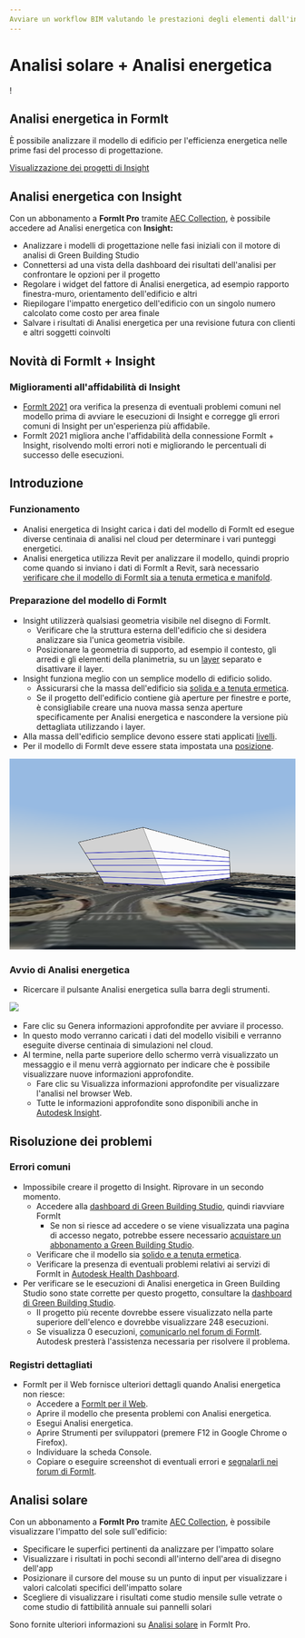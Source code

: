 ```yaml
---
Avviare un workflow BIM valutando le prestazioni degli elementi dall'inizio del processo di progettazione.
---
```


# Analisi solare + Analisi energetica

\![](<../.gitbook/assets/20220317 Solar Analysis.png>)

## Analisi energetica in FormIt

È possibile analizzare il modello di edificio per l'efficienza energetica nelle prime fasi del processo di progettazione.

[Visualizzazione dei progetti di Insight](https://gbs.autodesk.com/OneEnergy/Insight)

## Analisi energetica con Insight

Con un abbonamento a **FormIt Pro** tramite [AEC Collection](https://www.autodesk.com/collections/architecture-engineering-construction/overview), è possibile accedere ad Analisi energetica con **Insight:**

* Analizzare i modelli di progettazione nelle fasi iniziali con il motore di analisi di Green Building Studio
* Connettersi ad una vista della dashboard dei risultati dell'analisi per confrontare le opzioni per il progetto
* Regolare i widget del fattore di Analisi energetica, ad esempio rapporto finestra-muro, orientamento dell'edificio e altri
* Riepilogare l'impatto energetico dell'edificio con un singolo numero calcolato come costo per area finale
* Salvare i risultati di Analisi energetica per una revisione futura con clienti e altri soggetti coinvolti

## Novità di FormIt + Insight <a href="#insight-what-s-new" id="insight-what-s-new"></a>

### **Miglioramenti all'affidabilità di Insight** <a href="#improvements-to-insight-reliability" id="improvements-to-insight-reliability"></a>

* [FormIt 2021](https://formit.autodesk.com/blog/post/introducing-formit-2021) ora verifica la presenza di eventuali problemi comuni nel modello prima di avviare le esecuzioni di Insight e corregge gli errori comuni di Insight per un'esperienza più affidabile.
* FormIt 2021 migliora anche l'affidabilità della connessione FormIt + Insight, risolvendo molti errori noti e migliorando le percentuali di successo delle esecuzioni.

## Introduzione <a href="#insight-getting-started" id="insight-getting-started"></a>

### **Funzionamento** <a href="#how-it-works" id="how-it-works"></a>

* Analisi energetica di Insight carica i dati del modello di FormIt ed esegue diverse centinaia di analisi nel cloud per determinare i vari punteggi energetici.
* Analisi energetica utilizza Revit per analizzare il modello, quindi proprio come quando si inviano i dati di FormIt a Revit, sarà necessario [verificare che il modello di FormIt sia a tenuta ermetica e manifold](https://formit.autodesk.com/blog/post/repairing-solid-models).

### **Preparazione del modello di FormIt** <a href="#preparing-your-formit-model" id="preparing-your-formit-model"></a>

* Insight utilizzerà qualsiasi geometria visibile nel disegno di FormIt.
  * Verificare che la struttura esterna dell'edificio che si desidera analizzare sia l'unica geometria visibile.
  * Posizionare la geometria di supporto, ad esempio il contesto, gli arredi e gli elementi della planimetria, su un [layer](../tool-library/layers.md) separato e disattivare il layer.
* Insight funziona meglio con un semplice modello di edificio solido.
  * Assicurarsi che la massa dell'edificio sia [solida e a tenuta ermetica](https://formit.autodesk.com/blog/post/repairing-solid-models).
  * Se il progetto dell'edificio contiene già aperture per finestre e porte, è consigliabile creare una nuova massa senza aperture specificamente per Analisi energetica e nascondere la versione più dettagliata utilizzando i layer.
* Alla massa dell'edificio semplice devono essere stati applicati [livelli](../tool-library/levels-and-area.md).
* Per il modello di FormIt deve essere stata impostata una [posizione](../tool-library/setting-location.md).

![](../.gitbook/assets/insight.png)

### **Avvio di Analisi energetica** <a href="#starting-energy-analysis" id="starting-energy-analysis"></a>

* Ricercare il pulsante Analisi energetica sulla barra degli strumenti.

![](../.gitbook/assets/generate\_insight.png)

* Fare clic su Genera informazioni approfondite per avviare il processo.
* In questo modo verranno caricati i dati del modello visibili e verranno eseguite diverse centinaia di simulazioni nel cloud.
* Al termine, nella parte superiore dello schermo verrà visualizzato un messaggio e il menu verrà aggiornato per indicare che è possibile visualizzare nuove informazioni approfondite.
  * Fare clic su Visualizza informazioni approfondite per visualizzare l'analisi nel browser Web.
  * Tutte le informazioni approfondite sono disponibili anche in [Autodesk Insight](https://gbs.autodesk.com/OneEnergy/Insight).

## Risoluzione dei problemi <a href="#insight-troubleshooting" id="insight-troubleshooting"></a>

### **Errori comuni** <a href="#common-errors" id="common-errors"></a>

* Impossibile creare il progetto di Insight. Riprovare in un secondo momento.
  * Accedere alla [dashboard di Green Building Studio](https://gbs.autodesk.com/GBS/Project), quindi riavviare FormIt
    * Se non si riesce ad accedere o se viene visualizzata una pagina di accesso negato, potrebbe essere necessario [acquistare un abbonamento a Green Building Studio](https://knowledge.autodesk.com/search-result/caas/CloudHelp/cloudhelp/ENU/BPA-Help/files/GUID-7FCFF904-F943-4020-BF7F-53AA7148673D-htm.html).
  * Verificare che il modello sia [solido e a tenuta ermetica](https://formit.autodesk.com/blog/post/repairing-solid-models).
  * Verificare la presenza di eventuali problemi relativi ai servizi di FormIt in [Autodesk Health Dashboard](https://health.autodesk.com/).
* Per verificare se le esecuzioni di Analisi energetica in Green Building Studio sono state corrette per questo progetto, consultare la [dashboard di Green Building Studio](https://gbs.autodesk.com/GBS/Project).
  * Il progetto più recente dovrebbe essere visualizzato nella parte superiore dell'elenco e dovrebbe visualizzare 248 esecuzioni.
  * Se visualizza 0 esecuzioni, [comunicarlo nel forum di FormIt](https://forums.autodesk.com/t5/formit-forum/bd-p/142). Autodesk presterà l'assistenza necessaria per risolvere il problema.

### **Registri dettagliati** <a href="#detailed-logs" id="detailed-logs"></a>

* FormIt per il Web fornisce ulteriori dettagli quando Analisi energetica non riesce:
  * Accedere a [FormIt per il Web](https://formit.autodesk.com/app).
  * Aprire il modello che presenta problemi con Analisi energetica.
  * Esegui Analisi energetica.
  * Aprire Strumenti per sviluppatori (premere F12 in Google Chrome o Firefox).
  * Individuare la scheda Console.
  * Copiare o eseguire screenshot di eventuali errori e [segnalarli nei forum di FormIt](https://forums.autodesk.com/t5/formit-forum/bd-p/142).

## Analisi solare

Con un abbonamento a **FormIt Pro** tramite [AEC Collection](https://www.autodesk.com/collections/architecture-engineering-construction/overview), è possibile visualizzare l'impatto del sole sull'edificio:

* Specificare le superfici pertinenti da analizzare per l'impatto solare
* Visualizzare i risultati in pochi secondi all'interno dell'area di disegno dell'app
* Posizionare il cursore del mouse su un punto di input per visualizzare i valori calcolati specifici dell'impatto solare
* Scegliere di visualizzare i risultati come studio mensile sulle vetrate o come studio di fattibilità annuale sui pannelli solari

Sono fornite ulteriori informazioni su [Analisi solare](../tool-library/solar-analysis.md) in FormIt Pro.
